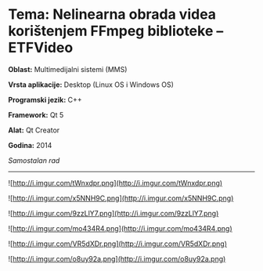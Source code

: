 # **Tema:** Nelinearna obrada videa korištenjem FFmpeg biblioteke – ETFVideo

**Oblast:** Multimedijalni sistemi (MMS)

**Vrsta aplikacije:** Desktop (Linux OS i Windows OS)

**Programski jezik:** C++

**Framework:** Qt 5

**Alat:** Qt Creator 

**Godina:** 2014

*Samostalan rad*

---

![http://i.imgur.com/tWnxdpr.png](http://i.imgur.com/tWnxdpr.png)

![http://i.imgur.com/x5NNH9C.png](http://i.imgur.com/x5NNH9C.png)

![http://i.imgur.com/9zzLlY7.png](http://i.imgur.com/9zzLlY7.png)

![http://i.imgur.com/mo434R4.png](http://i.imgur.com/mo434R4.png)

![http://i.imgur.com/VR5dXDr.png](http://i.imgur.com/VR5dXDr.png)

![http://i.imgur.com/o8uy92a.png](http://i.imgur.com/o8uy92a.png)
